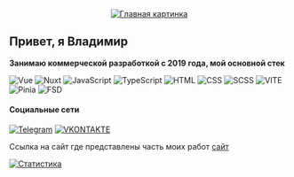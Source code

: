 <div style="display: flex; justify-content: center; margin: auto; text-aling: center;"><a href="https://proksiks.github.io/site/articles/" targe="_blank"><img style="display: block; margin: auto; max-width: 100%;" src="https://github.com/proksiks/proksiks/blob/main/assets/screen.webp" alt="Главная картинка" /></a></div>

## Привет, я Владимир

**Занимаю коммерческой разработкой с 2019 года, мой основной стек**

![Vue](https://img.shields.io/badge/Vue-41b883) ![Nuxt](https://img.shields.io/badge/Nuxt-001e26) ![JavaScript](https://img.shields.io/badge/JavaScript-1f1f1f?logo=javascript&logoColor=f7e025) ![TypeScript](https://img.shields.io/badge/TypeScript-blue?logo=typescript&logoColor=ffffff) ![HTML](https://img.shields.io/badge/HTML-e44d26) ![CSS](https://img.shields.io/badge/CSS-264de4) ![SCSS](https://img.shields.io/badge/SCSS-d0469d) ![VITE](https://img.shields.io/badge/VITE-ffb109) ![Pinia](https://img.shields.io/badge/Pinia-edbb36) ![FSD](https://img.shields.io/badge/FSD-263f5f)

#### Социальные сети

[![Telegram](https://img.shields.io/badge/TELEGRAM-303a4d?logo=telegram&logoColor=27a0d9)](https://t.me/ProKsiKzzz) [![VKONTAKTE](https://img.shields.io/badge/VKONTAKTE-303a4d?logo=vk&logoColor=4f7db3)](https://vk.com/poksiks)

Ссылка на сайт где представлены часть моих работ [сайт](https://proksiks.github.io/my-pet-projects/projects/)

[![Статистика](https://github-readme-stats.vercel.app/api/top-langs?username=proksiks&show_icons=true)](https://github.com/proksiks/github-readme-stats)
